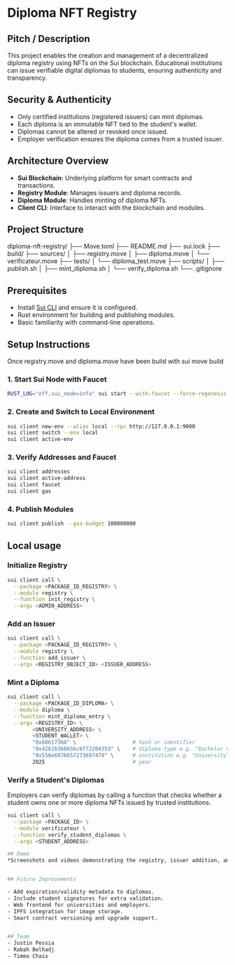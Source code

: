 #  Diploma NFT Registry

## Pitch / Description
This project enables the creation and management of a decentralized diploma registry using NFTs on the Sui blockchain. Educational institutions can issue verifiable digital diplomas to students, ensuring authenticity and transparency.

## Security & Authenticity

- Only certified institutions (registered issuers) can mint diplomas.
- Each diploma is an immutable NFT tied to the student's wallet.
- Diplomas cannot be altered or revoked once issued.
- Employer verification ensures the diploma comes from a trusted issuer.

## Architecture Overview
- **Sui Blockchain**: Underlying platform for smart contracts and transactions.
- **Registry Module**: Manages issuers and diploma records.
- **Diploma Module**: Handles minting of diploma NFTs.
- **Client CLI**: Interface to interact with the blockchain and modules.

## Project Structure
diploma-nft-registry/
├── Move.toml
├── README.md
├── sui.lock
├── build/
├── sources/
│   ├── registry.move
│   ├── diploma.move
│   └── verificateur.move
├── tests/
│   └── diploma_test.move
├── scripts/
│   ├── publish.sh
│   ├── mint_diploma.sh
│   └── verify_diploma.sh
└── .gitignore



## Prerequisites
- Install [Sui CLI](https://docs.sui.io/build/install) and ensure it is configured.
- Rust environment for building and publishing modules.
- Basic familiarity with command-line operations.

## Setup Instructions
Once registry.move and diploma.move have been build with sui move build
### 1. Start Sui Node with Faucet
```bash
RUST_LOG="off,sui_node=info" sui start --with-faucet --force-regenesis
```

### 2. Create and Switch to Local Environment
```bash
sui client new-env --alias local --rpc http://127.0.0.1:9000
sui client switch --env local
sui client active-env
```

### 3. Verify Addresses and Faucet
```bash
sui client addresses
sui client active-address
sui client faucet
sui client gas
```

### 4. Publish Modules
```bash
sui client publish --gas-budget 100000000
```

## Local usage

### Initialize Registry
```bash
sui client call \
  --package <PACKAGE_ID_REGISTRY> \
  --module registry \
  --function init_registry \
  --args <ADMIN_ADDRESS>
```

### Add an Issuer
```bash
sui client call \
  --package <PACKAGE_ID_REGISTRY> \
  --module registry \
  --function add_issuer \
  --args <REGISTRY_OBJECT_ID> <ISSUER_ADDRESS>
```

### Mint a Diploma
```bash
sui client call \
  --package <PACKAGE_ID_DIPLOMA> \
  --module diploma \
  --function mint_diploma_entry \
  --args <REGISTRY_ID> \
        <UNIVERSITY_ADDRESS> \
        <STUDENT_WALLET> \
        "0x68617368" \                  # hash or identifier
        "0x42616368656c6f72204353" \    # diploma type e.g. "Bachelor CS"
        "0x556e6976657273697479" \      # institution e.g. "University"
        2025                            # year
```
### Verify a Student's Diplomas

Employers can verify diplomas by calling a function that checks whether a student owns one or more diploma NFTs issued by trusted institutions.

```bash
sui client call \
  --package <PACKAGE_ID> \
  --module verificateur \
  --function verify_student_diplomas \
  --args <STUDENT_ADDRESS>

## Demo
*Screenshots and videos demonstrating the registry, issuer addition, and diploma minting will be added here.*


## Future Improvements

- Add expiration/validity metadata to diplomas.
- Include student signatures for extra validation.
- Web frontend for universities and employers.
- IPFS integration for image storage.
- Smart contract versioning and upgrade support.


## Team
- Justin Pessia
- Rabah Belhadj
- Timeo Chaix

